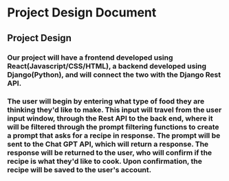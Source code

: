 # Project Design Document

## Project Design

### Our project will have a frontend developed using React(Javascript/CSS/HTML), a backend developed using Django(Python), and will connect the two with the Django Rest API. 

### The user will begin by entering what type of food they are thinking they'd like to make. This input will travel from the user input window, through the Rest API to the back end, where it will be filtered through the prompt filtering functions to create a prompt that asks for a recipe in response. The prompt will be sent to the Chat GPT API, which will return a response. The response will be returned to the user, who will confirm if the recipe is what they'd like to cook. Upon confirmation, the recipe will be saved to the user's account.